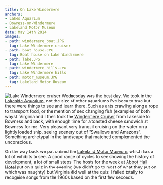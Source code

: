 ```yaml
---
title: On Lake Windermere
anchors:
- Lakes Aquarium
- Bowness-on-Windermere
- Lakeland Motor Museum
date: May 14th 2014
images:
- path: windermere_boat.JPG
  tag: Lake Windermere cruiser
- path: boat_house.JPG
  tag: Boat house on Lake Windermere
- path: lake.JPG
  tag: Lake Windermere
- path: windermere_hills.JPG
  tag: Lake Windermere hills
- path: motor_museum.JPG
  tag: Lakeland Motor Museum
---
```

![Lake Windermere cruiser](windermere_boat.JPG)
Wednesday was the best day.  We took in the [Lakeside Aquarium](https://lakesaquarium.co.uk/),
not the size of other aquariums I've been to true but there were things to see and learn there.
Such as ants crawling along a rope to transport food, or the mention of sex changing fish (examples
of both ways).  Virginia and I then took the [Windermere Cruiser](https://www.windermere-lakecruises.co.uk)
from Lakeside to Bowness and back, with enough time for a toasted cheese sandwich at Bowness for
me.  Very pleasant very tranquil cruising on the water on a lightly loaded ship, seeing scenery
out of "Swallows and Amazons".  Something archetypal in the landscape that matched complemented
the unconscious.

On the way back we patronised the [Lakeland Motor Museum](https://www.lakelandmotormuseum.co.uk),
which has a lot of exhibits to see.  A good range of cycles to see showing the history of
development, a lot of small steps.  The hosts for the week at [Abbot Hall Hotel](https://www.christianguild.co.uk/abbothall/index.php) put on a
quiz in the evening (we didn't go to most of what they put on which was naughty) but Virginia
did well at the quiz.  I failed totally to recognise songs from the 1960s based on the first
few seconds.
